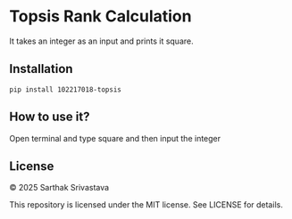 # Topsis Rank Calculation
It takes an integer as an input and prints it square.

## Installation
```pip install 102217018-topsis```

## How to use it?
Open terminal and type square and then input the integer

## License

© 2025 Sarthak Srivastava

This repository is licensed under the MIT license. See LICENSE for details.